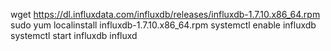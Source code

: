 wget https://dl.influxdata.com/influxdb/releases/influxdb-1.7.10.x86_64.rpm
sudo yum localinstall influxdb-1.7.10.x86_64.rpm
systemctl enable  influxdb
systemctl start influxdb
influxd
